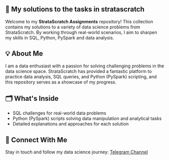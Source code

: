 ## 🎯 My solutions to the tasks in stratascratch

Welcome to my **StrataScratch Assignments** repository! This collection contains my solutions to a variety of data science problems from StrataScratch. By working through real-world scenarios, I aim to sharpen my skills in SQL, Python, PySpark and data analysis.

## 💡 About Me

I am a data enthusiast with a passion for solving challenging problems in the data science space. StrataScratch has provided a fantastic platform to practice data analysis, SQL queries, and Python (PySpark) scripting, and this repository serves as a showcase of my progress.

## 🗂️ What's Inside

-   SQL challenges for real-world data problems
-   Python (PySpark) scripts solving data manipulation and analytical tasks
-   Detailed explanations and approaches for each solution

## 📢 Connect With Me

Stay in touch and follow my data science journey: [Telegram Channel](https://t.me/mensenvau)
